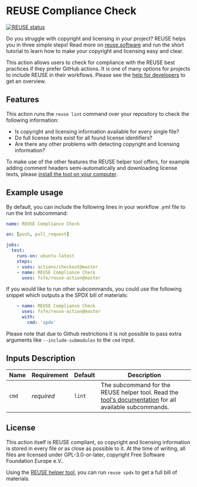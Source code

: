 <!--
SPDX-FileCopyrightText: 2020 Free Software Foundation Europe e.V. <https://fsfe.org>

SPDX-License-Identifier: GPL-3.0-or-later
-->

# REUSE Compliance Check

[![REUSE status](https://api.reuse.software/badge/github.com/fsfe/reuse-action)](https://api.reuse.software/info/github.com/fsfe/reuse-action)

Do you struggle with copyright and licensing in your project? REUSE helps you in three simple steps! Read more on [reuse.software](https://reuse.software) and run the short tutorial to learn how to make your copyright and licensing easy and clear.

This action allows users to check for compliance with the REUSE best practices if they prefer GitHub actions. It is one of many options for projects to include REUSE in their workflows. Please see the [help for developers](https://reuse.software/dev/) to get an overview.

## Features

This action runs the `reuse lint` command over your repository to check the following information:

* Is copyright and licensing information available for every single file?
* Do full license texts exist for all found license identifiers?
* Are there any other problems with detecting copyright and licensing information?

To make use of the other features the REUSE helper tool offers, for example adding comment headers semi-automatically and downloading license texts, please [install the tool on your computer](https://github.com/fsfe/reuse-tool).

## Example usage

By default, you can include the following lines in your workflow .yml file to run the lint subcommand:

```yml
name: REUSE Compliance Check

on: [push, pull_request]

jobs:
  test:
    runs-on: ubuntu-latest
    steps: 
    - uses: actions/checkout@master
    - name: REUSE Compliance Check
      uses: fsfe/reuse-action@master
```

If you would like to run other subcommands, you could use the following snippet which outputs a the SPDX bill of materials:

```yml
    - name: REUSE Compliance Check
      uses: fsfe/reuse-action@master
      with:
        cmd: 'spdx'
```

Please note that due to Github restrictions it is not possible to pass extra arguments like `--include-submodules` to the `cmd` input.

## Inputs Description

| Name  | Requirement | Default | Description |
| ----- | ----------- | ------- | ----------- |
| `cmd` | _required_  | `lint`  | The subcommand for the REUSE helper tool. Read the [tool's documentation](https://reuse.readthedocs.io/) for all available subcommands. |

## License

This action itself is REUSE compliant, so copyright and licensing information is stored in every file or as close as possible to it. At the time of writing, all files are licensed under GPL-3.0-or-later, copyright Free Software Foundation Europe e.V..

Using the [REUSE helper tool](https://github.com/fsfe/reuse-tool), you can run `reuse spdx` to get a full bill of materials.
